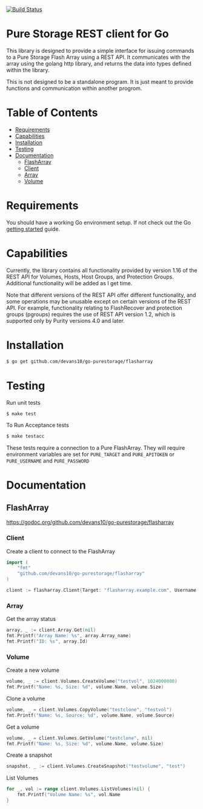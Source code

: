 [![Build Status](https://travis-ci.com/devans10/go-purestorage.svg?branch=master)](https://travis-ci.com/devans10/go-purestorage)

# Pure Storage REST client for Go
This library is designed to provide a simple interface for issuing commands to a Pure Storage Flash Array using a REST API. 
It communicates with the array using the golang http library, and returns the data into types defined within the library.

This is not designed to be a standalone program.  It is just meant to provide functions and communication within another progrom.

Table of Contents
=================

<!--ts-->
   * [Requirements](#Requirements)
   * [Capabilities](#Capabilities)
   * [Installation](#Installzation)
   * [Testing](#Testing)
   * [Documentation](#Documentation)
      * [FlashArray](#FlashArray)
      * [Client](#Client)
      * [Array](#Array)
      * [Volume](#Volume)

# Requirements
You should have a working Go environment setup.  If not check out the Go [getting started](http://golang.org/doc/install) guide.

# Capabilities
Currently, the library contains all functionality provided by version 1.16 of the REST API for Volumes, Hosts, Host Groups, and
Protection Groups.  Additional functionality will be added as I get time.

Note that different versions of the REST API offer different functionality, and some operations may be unusable except on certain 
versions of the REST API. For example, functionality relating to FlashRecover and protection groups (pgroups) requires the use of 
REST API version 1.2, which is supported only by Purity versions 4.0 and later.

# Installation
```sh
$ go get github.com/devans10/go-purestorage/flasharray
```


# Testing

Run unit tests
```sh
$ make test
```
To Run Acceptance tests
```sh
$ make testacc
```
These tests require a connection to a Pure FlashArray.  They will require environment variables are set for `PURE_TARGET` and `PURE_APITOKEN` or `PURE_USERNAME` and `PURE_PASSWORD`

# Documentation

## FlashArray
https://godoc.org/github.com/devans10/go-purestorage/flasharray

### Client

Create a client to connect to the FlashArray
```go
import (
	"fmt"
	"github.com/devans10/go-purestorage/flasharray"
)

client := flasharray.Client{Target: "flasharray.example.com", Username: "pureuser", Password: "password", Api_token: nil, Rest_version: nil, User_agent: nil, Request_kwargs: nil}
```

### Array

Get the array status
```go
array, _ := client.Array.Get(nil)
fmt.Printf("Array Name: %s", array.Array_name)
fmt.Printf("ID: %s", array.Id)
```

### Volume

Create a new volume
```go
volume, _ := client.Volumes.CreateVolume("testvol", 1024000000)
fmt.Printf("Name: %s, Size: %d", volume.Name, volume.Size)
```

Clone a volume
```go
volume, _ = client.Volumes.CopyVolume("testclone", "testvol")
fmt.Printf("Name: %s, Source: %d", volume.Name, volume.Source)
```

Get a volume
```go
volume, _ = client.Volumes.GetVolume("testclone", nil)
fmt.Printf("Name: %s, Size: %d", volume.Name, volume.Size)
```

Create a snapshot
```go
snapshot, _ := client.Volumes.CreateSnapshot("testvolume", "test")
```

List Volumes
```go
for _, vol := range client.Volumes.ListVolumes(nil) {
	fmt.Printf("Volume Name: %s", vol.Name
}
```



